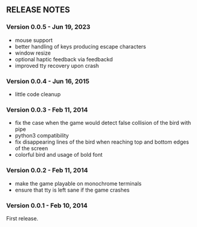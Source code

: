 ## RELEASE NOTES

### Version 0.0.5 - Jun 19, 2023

- mouse support
- better handling of keys producing escape characters
- window resize
- optional haptic feedback via feedbackd
- improved tty recovery upon crash

### Version 0.0.4 - Jun 16, 2015

- little code cleanup

### Version 0.0.3 - Feb 11, 2014

- fix the case when the game would detect false collision of the bird with pipe
- python3 compatibility
- fix disappearing lines of the bird when reaching top and bottom edges of the screen
- colorful bird and usage of bold font

### Version 0.0.2 - Feb 11, 2014

- make the game playable on monochrome terminals
- ensure that tty is left sane if the game crashes

### Version 0.0.1 - Feb 10, 2014

First release.
